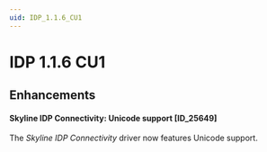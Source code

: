 ```yaml
---
uid: IDP_1.1.6_CU1
---
```


# IDP 1.1.6 CU1

## Enhancements

#### Skyline IDP Connectivity: Unicode support \[ID_25649\]

The *Skyline IDP Connectivity* driver now features Unicode support.
